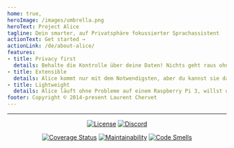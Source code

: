 ```yaml
---    
home: true,
heroImage: /images/umbrella.png
heroText: Project Alice
tagline: Dein smarter, auf Privatsphäre fokussierter Sprachassistent
actionText: Get started →
actionLink: /de/about-alice/
features:
- title: Privacy first
  details: Behalte die Kontrolle über deine Daten! Nichts geht raus ohne deine Zustimmung. Du kannst Alice erlauben auch online Services zu verwenden, aber erstmal sind nur die Offline Services aktiv!
- title: Extensible
  details: Alice kommt nur mit dem Notwendigsten, aber du kannst sie dank der stetig wachsenden, Community basierten Skill Library zu etwas großartigen machen. Und auch du kannst selbst Skill Entwickler werden!
- title: Lightweight
  details: Alice läuft ohne Probleme auf einem Raspberry Pi 3, willst du ihr aber mehr Power geben, läuft sie, dank unserer Community, auch auf stärkeren Maschinen!
footer: Copyright © 2014-present Laurent Chervet
---
```


---

<p align="center" class="badges">
  <a href="LICENSE" target="_blank" rel="noreferrer"><img src="/images/badges/license.svg" alt="License" /></a>
  <a href="https://discord.gg/Jfcj355" target="_blank" rel="noreferrer"><img alt="Discord" src="/images/badges/Discord.svg"></a>
</p>
<p align="center" class="badges">
  <a href="https://sonarcloud.io/dashboard?id=project-alice-assistant_ProjectAlice" target="_blank" rel="noreferrer"><img alt="Coverage Status" src="/images/badges/Coverage.svg"></a>
  <a href="https://sonarcloud.io/dashboard?id=project-alice-assistant_ProjectAlice" target="_blank" rel="noreferrer"><img alt="Maintainability" src="/images/badges/Maintainability.svg"></a>
  <a href="https://sonarcloud.io/dashboard?id=project-alice-assistant_ProjectAlice" target="_blank" rel="noreferrer"><img alt="Code Smells" src="/images/badges/CodeSmells.svg"></a>
</p>
